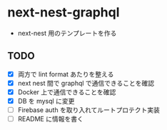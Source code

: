 # next-nest-graphql

- next-nest 用のテンプレートを作る

## TODO

- [x] 両方で lint format あたりを整える
- [x] next nest 間で graphql で通信できることを確認
- [x] Docker 上で通信できることを確認
- [x] DB を mysql に変更
- [ ] Firebase auth を取り入れてルートプロテクト実装
- [ ] README に情報を書く
